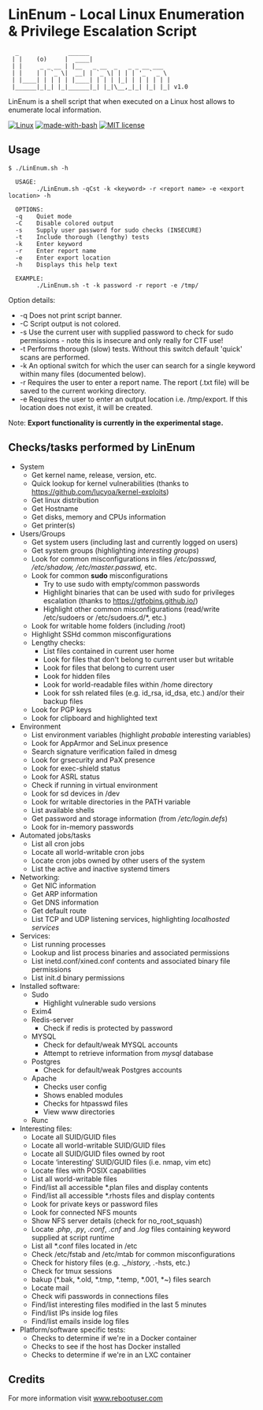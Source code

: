 # LinEnum - Local Linux Enumeration & Privilege Escalation Script

      _              ______                       
     | |    (o)     |  ____|                      
     | |     _ _ __ | |__   _ __  _   _ _ __ ___  
     | |    | | `_ \|  __| | `_ \| | | | '_ ` _ \ 
     | |____| | | | | |____| | | | |_| | | | | | |
     |______|_|_| |_|______|_| |_|\__,_|_| |_| |_| v1.0

LinEnum is a shell script that when executed on a Linux host allows to enumerate local information.

[![Linux](https://svgshare.com/i/Zhy.svg)](https://svgshare.com/i/Zhy.svg)
[![made-with-bash](https://img.shields.io/badge/Made%20with-Bash-1f425f.svg)](https://www.gnu.org/software/bash/)
[![MIT license](https://img.shields.io/badge/License-MIT-blue.svg)](https://lbesson.mit-license.org/)

## Usage

    $ ./LinEnum.sh -h
    
      USAGE:
            ./LinEnum.sh -qCst -k <keyword> -r <report name> -e <export location> -h
      
      OPTIONS:
      -q    Quiet mode
      -C    Disable colored output
      -s    Supply user password for sudo checks (INSECURE)
      -t    Include thorough (lengthy) tests
      -k    Enter keyword
      -r    Enter report name
      -e    Enter export location
      -h    Displays this help text
      
      EXAMPLE:
            ./LinEnum.sh -t -k password -r report -e /tmp/

Option details:
* -q Does not print script banner.
* -C Script output is not colored.
* -s Use the current user with supplied password to check for sudo permissions - note this is insecure and only really for CTF use!
* -t Performs thorough (slow) tests. Without this switch default 'quick' scans are performed.
* -k An optional switch for which the user can search for a single keyword within many files (documented below).
* -r Requires the user to enter a report name. The report (.txt file) will be saved to the current working directory.
* -e Requires the user to enter an output location i.e. /tmp/export. If this location does not exist, it will be created.

Note: **Export functionality is currently in the experimental stage.**

## Checks/tasks performed by LinEnum
* System
  * Get kernel name, release, version, etc.
  * Quick lookup for kernel vulnerabilities (thanks to https://github.com/lucyoa/kernel-exploits)
  * Get linux distribution
  * Get Hostname
  * Get disks, memory and CPUs information
  * Get printer(s)
* Users/Groups
  * Get system users (including last and currently logged on users) 
  * Get system groups (highlighting *interesting groups*)
  * Look for common misconfigurations in files */etc/passwd, /etc/shadow, /etc/master.passwd,* etc.
  * Look for common **sudo** misconfigurations
    * Try to use sudo with empty/common passwords
    * Highlight binaries that can be used with sudo for privileges escalation (thanks to https://gtfobins.github.io/)
    * Highlight other common misconfigurations (read/write /etc/sudoers or /etc/sudoers.d/*, etc.)
  * Look for writable home folders (including /root)
  * Highlight SSHd common misconfigurations
  * Lengthy checks:
    * List files contained in current user home
    * Look for files that don't belong to current user but writable
    * Look for files that belong to current user
    * Look for hidden files
    * Look for world-readable files within /home directory
    * Look for ssh related files (e.g. id_rsa, id_dsa, etc.) and/or their backup files
  * Look for PGP keys
  * Look for clipboard and highlighted text
* Environment
  * List environment variables (highlight *probable* interesting variables)
  * Look for AppArmor and SeLinux presence
  * Search signature verification failed in dmesg
  * Look for grsecurity and PaX presence
  * Look for exec-shield status
  * Look for ASRL status
  * Check if running in virtual environment
  * Look for sd devices in /dev
  * Look for writable directories in the PATH variable
  * List available shells
  * Get password and storage information (from */etc/login.defs*)
  * Look for in-memory passwords
* Automated jobs/tasks
  * List all cron jobs
  * Locate all world-writable cron jobs
  * Locate cron jobs owned by other users of the system
  * List the active and inactive systemd timers
* Networking:
  * Get NIC information
  * Get ARP information
  * Get DNS information
  * Get default route
  * List TCP and UDP listening services, highlighting *localhosted services* 
* Services:
  * List running processes
  * Lookup and list process binaries and associated permissions
  * List inetd.conf/xined.conf contents and associated binary file permissions
  * List init.d binary permissions
* Installed software:
  * Sudo
    * Highlight vulnerable sudo versions
  * Exim4
  * Redis-server
    * Check if redis is protected by password
  * MYSQL
    * Check for default/weak MYSQL accounts
    * Attempt to retrieve information from *mysql* database
  * Postgres
    * Check for default/weak Postgres accounts
  * Apache
    * Checks user config
    * Shows enabled modules
    * Checks for htpasswd files
    * View www directories
  * Runc
* Interesting files:
  * Locate all SUID/GUID files
  * Locate all world-writable SUID/GUID files
  * Locate all SUID/GUID files owned by root
  * Locate ‘interesting’ SUID/GUID files (i.e. nmap, vim etc)
  * Locate files with POSIX capabilities
  * List all world-writable files
  * Find/list all accessible *.plan files and display contents
  * Find/list all accessible *.rhosts files and display contents
  * Look for private keys or password files
  * Look for connected NFS mounts
  * Show NFS server details (check for no_root_squash)
  * Locate *.php*, *.py*, *.conf*, *.cnf* and *.log* files containing keyword supplied at script runtime
  * List all *.conf files located in /etc
  * Check /etc/fstab and /etc/mtab for common misconfigurations
  * Check for history files (e.g. .*_history, .*-hsts, etc.)
  * Check for tmux sessions 
  * bakup (*.bak, *.old, *.tmp, *.temp, *.001, *~) files search
  * Locate mail
  * Check wifi passwords in connections files
  * Find/list interesting files modified in the last 5 minutes
  * Find/list IPs inside log files
  * Find/list emails inside log files
* Platform/software specific tests:
  * Checks to determine if we're in a Docker container
  * Checks to see if the host has Docker installed
  * Checks to determine if we're in an LXC container

## Credits
For more information visit www.rebootuser.com
